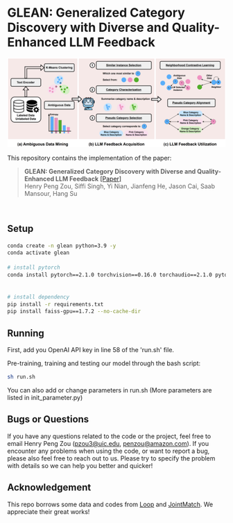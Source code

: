 # GLEAN: Generalized Category Discovery with Diverse and Quality-Enhanced LLM Feedback

![Pipeline](images/pipeline.png)

This repository contains the implementation of the paper:
> **GLEAN: Generalized Category Discovery with Diverse and Quality-Enhanced LLM Feedback** 
> [[Paper]](https://arxiv.org/abs/2502.18414) <br>
> Henry Peng Zou, Siffi Singh, Yi Nian, Jianfeng He, Jason Cai, Saab Mansour, Hang Su
 <br>


<!-- ## Generalized Category Discovery (GCD)
![Task](images/task.png)
Generalized Category Discovery aims to automatically categorize unlabeled data by leveraging the information from a limited number of labeled data from known categories, while the unlabeled data may come from both known and novel categories. -->


<!-- ## GLEAN Pipeline
![Pipeline](images/pipeline.png)

Pipeline of GLEAN. Both labeled and unlabeled data are first forwarded to a text encoder/backbone to extract features for k-means clustering. Then we compute entropy and select instances with high entropy as ambiguous data to obtain LLM feedback for further refinement. Specifically, we query LLM to (1) select similar instances, (2) generate category descriptions and (3) assign pseudo categories to ambiguous data. Lastly, the three diverse feedback types are leveraged for model training via neighborhood contrastive learning and pseudo category alignment. During inference, we only utilize the text encoder and obtain final results via K-Means clustering on the extracted features. -->


<!-- ## LLM Feedback
Illustration of three different types of LLM feedback utilized in GLEAN.
![llm_feedback](images/llm_feedback.png) -->


## Setup
```bash
conda create -n glean python=3.9 -y
conda activate glean

# install pytorch
conda install pytorch==2.1.0 torchvision==0.16.0 torchaudio==2.1.0 pytorch-cuda=12.1 -c pytorch -c nvidia


# install dependency
pip install -r requirements.txt
pip install faiss-gpu==1.7.2 --no-cache-dir
```

## Running
First, add you OpenAI API key in line 58 of the 'run.sh' file.

Pre-training, training and testing our model through the bash script:
```bash
sh run.sh
```
You can also add or change parameters in run.sh (More parameters are listed in init_parameter.py)


## Bugs or Questions

If you have any questions related to the code or the project, feel free to email Henry Peng Zou ([pzou3@uic.edu](pzou3@uic.edu), [penzou@amazon.com](penzou@amazon.com)). If you encounter any problems when using the code, or want to report a bug, please also feel free to reach out to us. Please try to specify the problem with details so we can help you better and quicker!

## Acknowledgement
This repo borrows some data and codes from [Loop](https://github.com/Lackel/LOOP) and [JointMatch](https://github.com/HenryPengZou/JointMatch). We appreciate their great works!